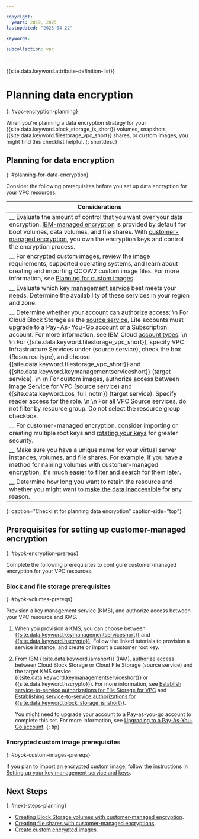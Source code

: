 ```yaml
---

copyright:
  years: 2019, 2025
lastupdated: "2025-04-22"

keywords:

subcollection: vpc

---
```


{{site.data.keyword.attribute-definition-list}}

# Planning data encryption
{: #vpc-encryption-planning}

When you're planning a data encryption strategy for your {{site.data.keyword.block_storage_is_short}} volumes, snapshots, {{site.data.keyword.filestorage_vpc_short}} shares, or custom images, you might find this checklist helpful.
{: shortdesc}

## Planning for data encryption
{: #planning-for-data-encryption}

Consider the following prerequisites before you set up data encryption for your VPC resources.

|     Considerations|
|-------------------|
|__ Evaluate the amount of control that you want over your data encryption. [IBM-managed encryption](/docs/vpc?topic=vpc-vpc-encryption-about#vpc-provider-managed-encryption) is provided by default for boot volumes, data volumes, and file shares. With [customer-managed encryption](/docs/vpc?topic=vpc-vpc-encryption-about#vpc-customer-managed-encryption), you own the encryption keys and control the encryption process. |
|__ For encrypted custom images, review the image requirements, supported operating systems, and learn about creating and importing QCOW2 custom image files. For more information, see [Planning for custom images](/docs/vpc?topic=vpc-planning-custom-images). |
|__ Evaluate which [key management service](#byok-encryption-prereqs) best meets your needs. Determine the availability of these services in your region and zone. |
|__ Determine whether your account can authorize access:  \n For Cloud Block Storage as the [source service](/docs/vpc?topic=vpc-vpc-encryption-planning#byok-volumes-prereqs), Lite accounts must [upgrade to a Pay-As-You-Go](/docs/account?topic=account-upgrading-account#upgrade-paygo) account or a Subscription account. For more information, see IBM Cloud [account types](/docs/account?topic=account-accounts). \n \n For {{site.data.keyword.filestorage_vpc_short}}, specify VPC Infrastructure Services under (source service), check the box (Resource type), and choose {{site.data.keyword.filestorage_vpc_short}} and {{site.data.keyword.keymanagementserviceshort}} (target service). \n \n For custom images, authorize access between Image Service for VPC (source service) and {{site.data.keyword.cos_full_notm}} (target service). Specify reader access for the role. \n \n For all VPC Source services, do not filter by resource group. Do not select the resource group checkbox.|
|__ For customer-managed encryption, consider importing or creating multiple root keys and [rotating your keys](/docs/vpc?topic=vpc-vpc-key-rotation) for greater security.|
|__ Make sure you have a unique name for your virtual server instances, volumes, and file shares. For example, if you have a method for naming volumes with customer-managed encryption, it's much easier to filter and search for them later.|
|__ Determine how long you want to retain the resource and whether you might want to [make the data inaccessible](/docs/vpc?topic=vpc-vpc-encryption-managing#instance-byok-inaccessible-data) for any reason.|
{: caption="Checklist for planning data encryption" caption-side="top"}

## Prerequisites for setting up customer-managed encryption
{: #byok-encryption-prereqs}

Complete the following prerequisites to configure customer-managed encryption for your VPC resources.

### Block and file storage prerequisites
{: #byok-volumes-prereqs}

Provision a key management service (KMS), and authorize access between your VPC resource and KMS.

1. When you provision a KMS, you can choose between [{{site.data.keyword.keymanagementserviceshort}}](/docs/key-protect?topic=key-protect-getting-started-tutorial) and [{{site.data.keyword.hscrypto}}](/docs/hs-crypto?topic=hs-crypto-get-started). Follow the linked tutorials to provision a service instance, and create or import a customer root key.

1. From IBM {{site.data.keyword.iamshort}} (IAM), [authorize access](/docs/account?topic=account-serviceauth#serviceauth) between Cloud Block Storage or Cloud File Storage (source service) and the target KMS service ({{site.data.keyword.keymanagementserviceshort}} or {{site.data.keyword.hscrypto}}). For more information, see [Establish service-to-service authorizations for File Storage for VPC](/docs/vpc?topic=vpc-file-s2s-auth) and [Establishing service-to-service authorizations for {{site.data.keyword.block_storage_is_short}}](/docs/vpc?topic=vpc-block-s2s-auth).

    You might need to upgrade your account to a Pay-as-you-go account to complete this set. For more information, see [Upgrading to a Pay-As-You-Go account](/docs/account?topic=account-upgrading-account#upgrade-paygo).
    {: tip}

### Encrypted custom image prerequisites
{: #byok-custom-images-prereqs}

If you plan to import an encrypted custom image, follow the instructions in [Setting up your key management service and keys](/docs/vpc?topic=vpc-create-encrypted-custom-image#kms-prereqs).

## Next Steps
{: #next-steps-planning}

* [Creating Block Storage volumes with customer-managed encryption](/docs/vpc?topic=vpc-block-storage-vpc-encryption).
* [Creating file shares with customer-managed encryptions](/docs/vpc?topic=vpc-file-storage-byok-encryption).
* [Create custom encrypted images](/docs/vpc?topic=vpc-create-encrypted-custom-image).
